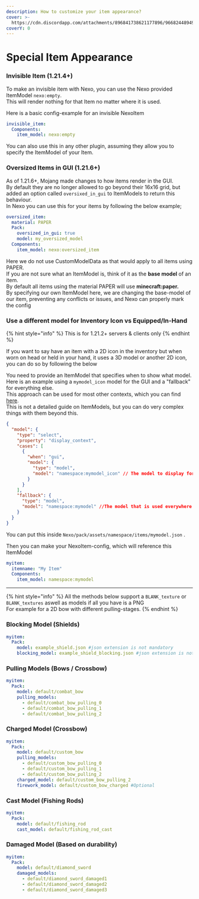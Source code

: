 ```yaml
---
description: How to customize your item appearance?
cover: >-
  https://cdn.discordapp.com/attachments/896841738621177896/966824489490976798/unknown.png
coverY: 0
---
```


# Special Item Appearance

### Invisible Item (1.21.4+)

To make an invisible item with Nexo, you can use the Nexo provided ItemModel `nexo:empty`.\
This will render nothing for that Item no matter where it is used.

Here is a basic config-example for an invisible NexoItem

```yaml
invisible_item:
  Components:
    item_model: nexo:empty
```

You can also use this in any other plugin, assuming they allow you to specify the ItemModel of your Item.

### Oversized Items in GUI (1.21.6+)

As of 1.21.6+, Mojang made changes to how items render in the GUI.\
By default they are no longer allowed to go beyond their 16x16 grid, but added an option called `oversixed_in_gui` to ItemModels to return this behaviour.\
In Nexo you can use this for your items by following the below example;

```yaml
oversized_item:
  material: PAPER
  Pack:
    oversized_in_gui: true
    model: my_oversized_model
  Components:
    item_model: nexo:oversized_item
```

Here we do not use CustomModelData as that would apply to all items using PAPER.\
If you are not sure what an ItemModel is, think of it as the **base model** of an item.\
By default all items using the material PAPER will use **minecraft:paper.**\
By specifying our own ItemModel here, we are changing the base-model of our item, preventing any conflicts or issues, and Nexo can properly mark the config

### Use a different model for Inventory Icon vs Equipped/In-Hand

{% hint style="info" %}
This is for 1.21.2+ servers & clients only
{% endhint %}

If you want to say have an item with a 2D icon in the inventory but when worn on head or held in your hand, it uses a 3D model or another 2D icon, you can do so by following the below

You need to provide an ItemModel that specifies when to show what model.\
Here is an example using a `mymodel_icon` model for the GUI and a "fallback" for everything else.\
This approach can be used for most other contexts, which you can find [here](https://minecraft.wiki/w/Items_model_definition#display_context).\
This is not a detailed guide on ItemModels, but you can do very complex things with them beyond this.

```json
{
  "model": {
    "type": "select",
    "property": "display_context",
    "cases": [
      {
        "when": "gui",
        "model": {
          "type": "model",
          "model": "namespace:mymodel_icon" // The model to display for the GUI
        }
      }
    ],
    "fallback": {
      "type": "model",
      "model": "namespace:mymodel" //The model that is used everywhere else
    }
  }
}
```

You can put this inside `Nexo/pack/assets/namespace/items/mymodel.json` .

Then you can make your NexoItem-config, which will reference this ItemModel

```yaml
myitem:
  itemname: "My Item"
  Components:
    item_model: namespace:mymodel
```

***

{% hint style="info" %}
All the methods below support a `BLANK_texture` or `BLANK_textures` aswell as models if all you have is a PNG\
For example for a 2D bow with different pulling-stages.
{% endhint %}

### Blocking Model (Shields)

```yaml
myitem:
  Pack:
    model: example_shield.json #json extension is not mandatory
    blocking_model: example_shield_blocking.json #json extension is not mandatory
```

### Pulling Models (Bows / Crossbow)

```yaml
myitem:
  Pack:
    model: default/combat_bow
    pulling_models:
      - default/combat_bow_pulling_0
      - default/combat_bow_pulling_1
      - default/combat_bow_pulling_2
```

### Charged Model (Crossbow)

```yml
myitem:
  Pack:
    model: default/custom_bow
    pulling_models:
      - default/custom_bow_pulling_0
      - default/custom_bow_pulling_1
      - default/custom_bow_pulling_2
    charged_model: default/custom_bow_pulling_2
    firework_model: default/custom_bow_charged #Optional
```

### Cast Model (Fishing Rods)

```yml
myitem:
  Pack:
    model: default/fishing_rod
    cast_model: default/fishing_rod_cast
```

### Damaged Model (Based on durability)

```yml
myitem:
  Pack:
    model: default/diamond_sword
    damaged_models:
      - default/diamond_sword_damaged1
      - default/diamond_sword_damaged2
      - default/diamond_sword_damaged3
```
